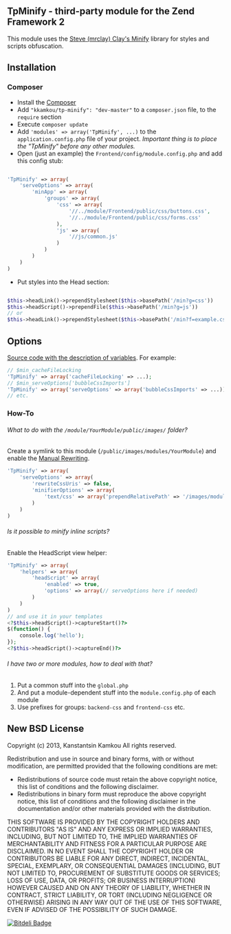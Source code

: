 ## TpMinify - third-party module for the Zend Framework 2
This module uses the [Steve (mrclay) Clay's Minify](http://github.com/mrclay/minify) library for styles and scripts obfuscation.

## Installation
### Composer
 * Install the [Composer](http://getcomposer.org/doc/00-intro.md)
 * Add ```"kkamkou/tp-minify": "dev-master"``` to a ```composer.json``` file, to the ```require``` section
 * Execute ```composer update```
 * Add ```'modules' => array('TpMinify', ...)``` to the ```application.config.php``` file of your project. *Important thing is to place the "TpMinify" before any other modules.*
 * Open (just an example) the ```Frontend/config/module.config.php``` and add this config stub:

```php

'TpMinify' => array(
    'serveOptions' => array(
        'minApp' => array(
            'groups' => array(
                'css' => array(
                    '//../module/Frontend/public/css/buttons.css',
                    '//../module/Frontend/public/css/forms.css'
                ),
                'js' => array(
                    '//js/common.js'
                )
            )
        )
    )
)
```
 * Put styles into the Head section:

```php

$this->headLink()->prependStylesheet($this->basePath('/min?g=css'))
$this->headScript()->prependFile($this->basePath('/min?g=js'))
// or
$this->headLink()->prependStylesheet($this->basePath('/min?f=example.css'))
```
## Options
[Source code with the description of variables](https://code.google.com/p/minify/source/browse/min/config.php).
For example:
```php
// $min_cacheFileLocking
'TpMinify' => array('cacheFileLocking' => ...);
// $min_serveOptions['bubbleCssImports']
'TpMinify' => array('serveOptions' => array('bubbleCssImports' => ...));
// etc.
```

### How-To
###### What to do with the ```/module/YourModule/public/images/``` folder?
Create a symlink to this module (```/public/images/modules/YourModule```) and enable the [Manual Rewriting](http://code.google.com/p/minify/wiki/UriRewriting).
```php
'TpMinify' => array(
    'serveOptions' => array(
        'rewriteCssUris' => false,
        'minifierOptions' => array(
            'text/css' => array('prependRelativePath' => '/images/modules/YourModule/')
        )
    )
)
```
###### Is it possible to minify inline scripts?
Enable the HeadScript view helper:
```php
'TpMinify' => array(
    'helpers' => array(
        'headScript' => array(
            'enabled' => true,
            'options' => array(// serveOptions here if needed)
        )
    )
)
// and use it in your templates
<?$this->headScript()->captureStart()?>
$(function() {
    console.log('hello');
});
<?$this->headScript()->captureEnd()?>
```

###### I have two or more modules, how to deal with that?
1. Put a common stuff into the ```global.php```
2. And put a module-dependent stuff into the ```module.config.php``` of each module
3. Use prefixes for groups: ```backend-css``` and ```frontend-css``` etc.

## New BSD License
Copyright (c) 2013, Kanstantsin Kamkou
All rights reserved.

Redistribution and use in source and binary forms, with or without modification, are permitted provided that the following conditions are met:

 * Redistributions of source code must retain the above copyright notice, this list of conditions and the following disclaimer.
 * Redistributions in binary form must reproduce the above copyright notice, this list of conditions and the following disclaimer in the documentation and/or other materials provided with the distribution.

THIS SOFTWARE IS PROVIDED BY THE COPYRIGHT HOLDERS AND CONTRIBUTORS "AS IS" AND ANY EXPRESS OR IMPLIED WARRANTIES, INCLUDING, BUT NOT LIMITED TO, THE IMPLIED WARRANTIES OF MERCHANTABILITY AND FITNESS FOR A PARTICULAR PURPOSE ARE DISCLAIMED. IN NO EVENT SHALL THE COPYRIGHT HOLDER OR CONTRIBUTORS BE LIABLE FOR ANY DIRECT, INDIRECT, INCIDENTAL, SPECIAL, EXEMPLARY, OR CONSEQUENTIAL DAMAGES (INCLUDING, BUT NOT LIMITED TO, PROCUREMENT OF SUBSTITUTE GOODS OR SERVICES; LOSS OF USE, DATA, OR PROFITS; OR BUSINESS INTERRUPTION) HOWEVER CAUSED AND ON ANY THEORY OF LIABILITY, WHETHER IN CONTRACT, STRICT LIABILITY, OR TORT (INCLUDING NEGLIGENCE OR OTHERWISE) ARISING IN ANY WAY OUT OF THE USE OF THIS SOFTWARE, EVEN IF ADVISED OF THE POSSIBILITY OF SUCH DAMAGE.

[![Bitdeli Badge](https://d2weczhvl823v0.cloudfront.net/kkamkou/tp-minify/trend.png)](https://bitdeli.com/free "Bitdeli Badge")
